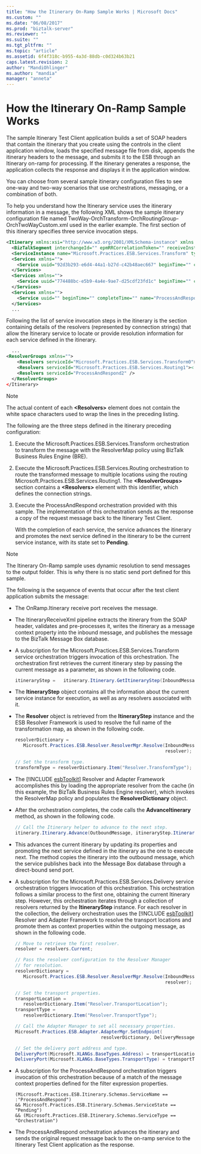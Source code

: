 ```yaml
---
title: "How the Itinerary On-Ramp Sample Works | Microsoft Docs"
ms.custom: ""
ms.date: "06/08/2017"
ms.prod: "biztalk-server"
ms.reviewer: ""
ms.suite: ""
ms.tgt_pltfrm: ""
ms.topic: "article"
ms.assetid: 6f4f318c-b955-4a3d-88db-c0d324b63b21
caps.latest.revision: 2
author: "MandiOhlinger"
ms.author: "mandia"
manager: "anneta"
---
```

# How the Itinerary On-Ramp Sample Works
The sample Itinerary Test Client application builds a set of SOAP headers that contain the itinerary that you create using the controls in the client application window, loads the specified message file from disk, appends the itinerary headers to the message, and submits it to the ESB through an Itinerary on-ramp for processing. If the itinerary generates a response, the application collects the response and displays it in the application window.  

 You can choose from several sample itinerary configuration files to see one-way and two-way scenarios that use orchestrations, messaging, or a combination of both.  

 To help you understand how the Itinerary service uses the itinerary information in a message, the following XML shows the sample itinerary configuration file named TwoWay-OrchTransform-OrchRoutingGroup-OrchTwoWayCustom.xml used in the earlier example. The first section of this itinerary specifies three service invocation steps.  

```xml  
<Itinerary xmlns:xsi="http://www.w3.org/2001/XMLSchema-instance" xmlns:xsd="http://www.w3.org/2001/XMLSchema" uuid="" beginTime="" completeTime="" state="Pending" isRequestResponse="false" servicecount="0" xmlns="http://schemas.microsoft.biztalk.practices.esb.com/itinerary">  
  <BizTalkSegment interchangeId="" epmRRCorrelationToken="" receiveInstanceId="" messageId="" xmlns="" />  
  <ServiceInstance name="Microsoft.Practices.ESB.Services.Transform" type="Orchestration" state="Pending" position="0" isRequestResponse="false" xmlns="" />  
  <Services xmlns="">  
    <Service uuid="92d3b293-e6d4-44a1-b27d-c42b48aec667" beginTime="" completeTime="" name="Microsoft.Practices.ESB.Services.Transform" type="Orchestration" state="Pending" isRequestResponse="false" position="0" serviceInstanceId="" />  
  </Services>  
  <Services xmlns="">  
    <Service uuid="774488bc-e5b9-4a4e-9ae7-d25cdf23fd1c" beginTime="" completeTime="" name="Microsoft.Practices.ESB.Services.Routing" type="Orchestration" state="Pending" isRequestResponse="false" position="1" serviceInstanceId="" />  
  </Services>  
  <Services xmlns="">  
    <Service uuid="" beginTime="" completeTime="" name="ProcessAndRespond" type="Orchestration" state="Pending" isRequestResponse="true" position="2" serviceInstanceId="" />  
  </Services>  
  ...  
```  

 Following the list of service invocation steps in the itinerary is the section containing details of the resolvers (represented by connection strings) that allow the Itinerary service to locate or provide resolution information for each service defined in the itinerary.  

```xml  
  ...  
<ResolverGroups xmlns="">  
    <Resolvers serviceId="Microsoft.Practices.ESB.Services.Transform0"><![CDATA[BRE:\\Policy=ResolveMap;Version=1.0;UseMsg=False;]]></Resolvers>  
    <Resolvers serviceId="Microsoft.Practices.ESB.Services.Routing1"><![CDATA[STATIC:\\TransportType=FILE;TransportLocation=C:\Projects\Microsoft.Practices.ESB\Source\Samples\DynamicResolution\Test\Filedrop\OUt\%MessageID%.xml;Action=;EndpointConfig=;JaxRpcResponse=False;MessageExchangePattern=;TargetNamespace=;TransformType=;]]><![CDATA[UDDI3:\\ServerUrl=http://localhost/uddi;SearchQualifiers=andAllKeys;CategorySearch=;BindingKey=uddi:esb:orderfileservicev3.1;]]></Resolvers>  
    <Resolvers serviceId="ProcessAndRespond2" />  
  </ResolverGroups>  
</Itinerary>  
```  

> [!NOTE]
>  The actual content of each **\<Resolvers\>** element does not contain the white space characters used to wrap the lines in the preceding listing.  

 The following are the three steps defined in the itinerary preceding configuration:  

1. Execute the Microsoft.Practices.ESB.Services.Transform orchestration to transform the message with the ResolverMap policy using BizTalk Business Rules Engine (BRE).  

2. Execute the Microsoft.Practices.ESB.Services.Routing orchestration to route the transformed message to multiple locations using the routing Microsoft.Practices.ESB.Services.Routing1. The **\<ResolverGroups\>** section contains a **\<Resolvers\>** element with this identifier, which defines the connection strings.  

3. Execute the ProcessAndRespond orchestration provided with this sample. The implementation of this orchestration sends as the response a copy of the request message back to the Itinerary Test Client.  

   With the completion of each service, the service advances the itinerary and promotes the next service defined in the itinerary to be the current service instance, with its state set to **Pending**.  

> [!NOTE]
>  The Itinerary On-Ramp sample uses dynamic resolution to send messages to the output folder. This is why there is no static send port defined for this sample.  

 The following is the sequence of events that occur after the test client application submits the message:  

- The OnRamp.Itinerary receive port receives the message.  

- The ItineraryReceiveXml pipeline extracts the itinerary from the SOAP header, validates and pre-processes it, writes the itinerary as a message context property into the inbound message, and publishes the message to the BizTalk Message Box database.  

- A subscription for the Microsoft.Practices.ESB.Services.Transform service orchestration triggers invocation of this orchestration. The orchestration first retrieves the current itinerary step by passing the current message as a parameter, as shown in the following code.  

  ```csharp  
  itineraryStep =   itinerary.Itinerary.GetItineraryStep(InboundMessage);  
  ```  

- The **ItineraryStep** object contains all the information about the current service instance for execution, as well as any resolvers associated with it.  

- The **Resolver** object is retrieved from the **ItineraryStep** instance and the ESB Resolver Framework is used to resolve the full name of the transformation map, as shown in the following code.  

  ```csharp  
  resolverDictionary =   
     Microsoft.Practices.ESB.Resolver.ResolverMgr.Resolve(InboundMessage,  
                                                          resolver);  

  // Set the transform type.  
  transformType = resolverDictionary.Item("Resolver.TransformType");  
  ```  

- The [!INCLUDE [esbToolkit](../includes/esbtoolkit-md.md)] Resolver and Adapter Framework accomplishes this by loading the appropriate resolver from the cache (in this example, the BizTalk Business Rules Engine resolver), which invokes the ResolverMap policy and populates the <strong>ResolverDictionary</strong> object.  

- After the orchestration completes, the code calls the **AdvanceItinerary** method, as shown in the following code.  

  ```csharp  
  // Call the Itinerary helper to advance to the next step.  
  itinerary.Itinerary.Advance(OutboundMessage, itineraryStep.ItineraryStep);  
  ```  

- This advances the current itinerary by updating its properties and promoting the next service defined in the itinerary as the one to execute next. The method copies the itinerary into the outbound message, which the service publishes back into the Message Box database through a direct-bound send port.  

- A subscription for the Microsoft.Practices.ESB.Services.Delivery service orchestration triggers invocation of this orchestration. This orchestration follows a similar process to the first one, obtaining the current Itinerary step. However, this orchestration iterates through a collection of resolvers returned by the <strong>ItineraryStep</strong> instance. For each resolver in the collection, the delivery orchestration uses the [!INCLUDE [esbToolkit](../includes/esbtoolkit-md.md)] Resolver and Adapter Framework to resolve the transport locations and promote them as context properties within the outgoing message, as shown in the following code.  

  ```csharp  
  // Move to retrieve the first resolver.  
  resolver = resolvers.Current;  

  // Pass the resolver configuration to the Resolver Manager   
  // for resolution.  
  resolverDictionary =  
     Microsoft.Practices.ESB.Resolver.ResolverMgr.Resolve(InboundMessage,  
                                                          resolver);  

  // Set the transport properties.  
  transportLocation =   
     resolverDictionary.Item("Resolver.TransportLocation");  
  transportType =   
     resolverDictionary.Item("Resolver.TransportType");  

  // Call the Adapter Manager to set all necessary properties.  
  Microsoft.Practices.ESB.Adapter.AdapterMgr.SetEndpoint(  
                                  resolverDictionary, DeliveryMessage);  

  // Set the delivery port address and type.  
  DeliveryPort(Microsoft.XLANGs.BaseTypes.Address) = transportLocation;  
  DeliveryPort(Microsoft.XLANGs.BaseTypes.TransportType) = transportType;  
  ```  

- A subscription for the ProcessAndRespond orchestration triggers invocation of this orchestration because of a match of the message context properties defined for the filter expression properties.  

  ```  
  (Microsoft.Practices.ESB.Itinerary.Schemas.ServiceName == :"ProcessAndRespond")   
  && Microsoft.Practices.ESB.Itinerary.Schemas.ServiceState == "Pending")  
  && (Microsoft.Practices.ESB.Itinerary.Schemas.ServiceType == "Orchestration")  
  ```  

- The ProcessAndRespond orchestration advances the itinerary and sends the original request message back to the on-ramp service to the Itinerary Test Client application as the response.
